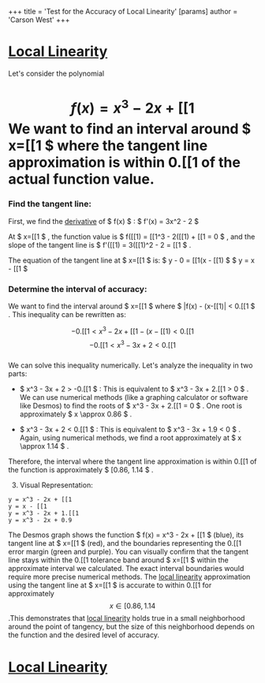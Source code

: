 +++
 title = 'Test for the Accuracy of Local Linearity'
[params]
	author = 'Carson West'
+++
# [Local Linearity](./../local-linearity/)

Let's consider the polynomial 
#  $$ f(x) = x^3 - 2x + [[1 $$  We want to find an interval around  $ x=[[1 $  where the tangent line approximation is within 0.[[1 of the actual function value.

### Find the tangent line:

First, we find the [derivative](./../derivative/) of  $ f(x) $ :
 $ f'(x) = 3x^2 - 2 $ 

At  $ x=[[1 $ , the function value is  $ f([[1) = [[1^3 - 2([[1) + [[1 = 0 $ , and the slope of the tangent line is  $ f'([[1) = 3([[1)^2 - 2 = [[1 $ .

The equation of the tangent line at  $ x=[[1 $  is:
 $ y - 0 = [[1(x - [[1) $ 
 $ y = x - [[1 $ 

### Determine the interval of accuracy:

We want to find the interval around  $ x=[[1 $  where  $ |f(x) - (x-[[1)| < 0.[[1 $ .  This inequality can be rewritten as:

 $$ -0.[[1 < x^3 - 2x + [[1 - (x - [[1) < 0.[[1 $$   $$ -0.[[1 < x^3 - 3x + 2 < 0.[[1 $$  
We can solve this inequality numerically.  Let's analyze the inequality in two parts:

*  $ x^3 - 3x + 2 > -0.[[1 $ :  This is equivalent to  $ x^3 - 3x + 2.[[1 > 0 $ .  We can use numerical methods (like a graphing calculator or software like Desmos) to find the roots of  $ x^3 - 3x + 2.[[1 = 0 $ .  One root is approximately  $ x \approx 0.86 $ .

*  $ x^3 - 3x + 2 < 0.[[1 $ : This is equivalent to  $ x^3 - 3x + 1.9 < 0 $ . Again, using numerical methods, we find a root approximately at  $ x \approx 1.14 $ .


Therefore, the interval where the tangent line approximation is within 0.[[1 of the function is approximately  $ [0.86, 1.14 $ .

3. Visual Representation:

```desmos-graph
y = x^3 - 2x + [[1
y = x - [[1
y = x^3 - 2x + 1.[[1
y = x^3 - 2x + 0.9
```

The Desmos graph shows the function  $ f(x) = x^3 - 2x + [[1 $  (blue), its tangent line at  $ x=[[1 $  (red), and the boundaries representing the 0.[[1 error margin (green and purple). You can visually confirm that the tangent line stays within the 0.[[1 tolerance band around  $ x=[[1 $  within the approximate interval we calculated.  The exact interval boundaries would require more precise numerical methods.
The [local linearity](./../local-linearity/) approximation using the tangent line at  $ x=[[1 $  is accurate to within 0.[[1 for approximately  $$ x \in [0.86, 1.14 $$ .This demonstrates that [local linearity](./../local-linearity/) holds true in a small neighborhood around the point of tangency, but the size of this neighborhood depends on the function and the desired level of accuracy.

# [Local Linearity](./../local-linearity/)